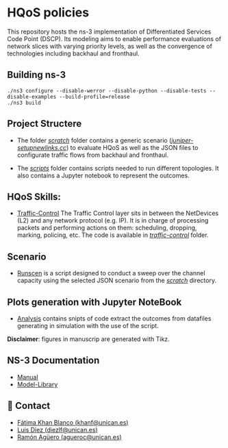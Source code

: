 # HQoS policies 
This repository hosts the ns-3 implementation of Differentiated Services Code Point (DSCP). Its modeling aims to enable performance evaluations of network slices with varying priority levels, as well as the convergence of technologies including backhaul and fronthaul.

## Building ns-3
```
./ns3 configure --disable-werror --disable-python --disable-tests --disable-examples --build-profile=release
./ns3 build
```
## Project Structere
- The folder [_scratch_](./ns-allinone-3.39/ns-3.39/scratch/) folder contains a generic scenario ([_juniper-setupnewlinks.cc_](./ns-allinone-3.39/ns-3.39/scratch/juniper-setupnewlinks.cc)) to evaluate HQoS as well as the JSON files to configurate traffic flows from backhaul and fronthaul.

- The [_scripts_](./ns-allinone-3.39/ns-3.39/scripts/) folder contains scripts needed to run different topologies. It also contains a Jupyter notebook to represent the outcomes.

## HQoS Skills:
- [Traffic-Control](https://www.nsnam.org/docs/models/html/traffic-control.html) The Traffic Control layer sits in between the NetDevices (L2) and any network protocol (e.g. IP). It is in charge of processing packets and performing actions on them: scheduling, dropping, marking, policing, etc. The code is available in [_traffic-control_](./ns-allinone-3.39/ns-3.39/src/traffic-control/model/) folder.


## Scenario
- [Runscen](./ns-allinone-3.39/ns-3.39/scripts/runscen.py)  is a script designed to conduct a sweep over the channel capacity using the selected JSON scenario from the [_scratch_](./ns-allinone-3.39/ns-3.39/scratch/) directory.

## Plots generation with Jupyter NoteBook
- [Analysis](./ns-allinone-3.39/ns-3.39/scripts/Analysis.ipynb) contains snipts of code extract the outcomes from datafiles generating in simulation with the use of the script.

__Disclaimer__: figures in manuscrip are generated with Tikz.

## NS-3 Documentation

-  [Manual](https://www.nsnam.org/docs/release/3.39/manual/html/index.html) 
-  [Model-Library](https://www.nsnam.org/docs/release/3.39/models/html/index.html)


## :envelope_with_arrow:  Contact 
* [Fátima Khan Blanco (khanf@unican.es)](mailto:khanf@unican.es)
* [Luis Diez (diezlf@unican.es)](mailto:diezlf@unican.es)
* [Ramón Agüero (agueroc@unican.es)](mailto:agueroc@unican.es)